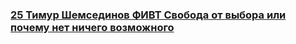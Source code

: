 ### [25 Тимур Шемсединов ФИВТ Свобода от выбора или почему нет ничего возможного](https://www.youtube.com/watch?v=rYjf_PmCvQA)

